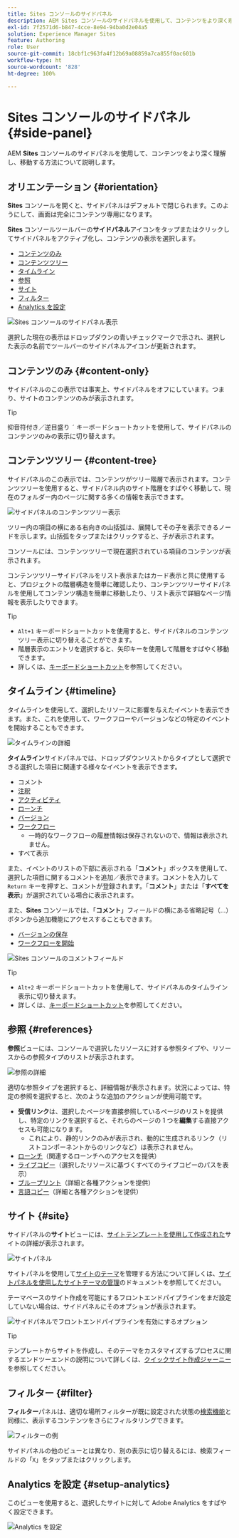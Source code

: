 ```yaml
---
title: Sites コンソールのサイドパネル
description: AEM Sites コンソールのサイドパネルを使用して、コンテンツをより深く理解し、移動する方法について説明します。
exl-id: 7f2571d6-b847-4cce-8e94-94ba0d2e04a5
solution: Experience Manager Sites
feature: Authoring
role: User
source-git-commit: 18cbf1c963fa4f12b69a08859a7ca855f0ac601b
workflow-type: ht
source-wordcount: '828'
ht-degree: 100%

---
```


# Sites コンソールのサイドパネル {#side-panel}

AEM **Sites** コンソールのサイドパネルを使用して、コンテンツをより深く理解し、移動する方法について説明します。

## オリエンテーション {#orientation}

**Sites** コンソールを開くと、サイドパネルはデフォルトで閉じられます。このようにして、画面は完全にコンテンツ専用になります。

**Sites** コンソールツールバーの&#x200B;**サイドパネル**&#x200B;アイコンをタップまたはクリックしてサイドパネルをアクティブ化し、コンテンツの表示を選択します。

* [コンテンツのみ](#content-only)
* [コンテンツツリー](#content-tree)
* [タイムライン](#timeline)
* [参照](#references)
* [サイト](#site)
* [フィルター](#filter)
* [Analytics を設定](#setup-analytics)

![Sites コンソールのサイドパネル表示](assets/sites-console-side-panel-views.png)

選択した現在の表示はドロップダウンの青いチェックマークで示され、選択した表示の名前でツールバーのサイドパネルアイコンが更新されます。

## コンテンツのみ {#content-only}

サイドパネルのこの表示では事実上、サイドパネルをオフにしています。つまり、サイトのコンテンツのみが表示されます。

>[!TIP]
>
>抑音符付き／逆目盛り `´` キーボードショートカットを使用して、サイドパネルのコンテンツのみの表示に切り替えます。

## コンテンツツリー {#content-tree}

サイドパネルのこの表示では、コンテンツがツリー階層で表示されます。コンテンツツリーを使用すると、サイドパネル内のサイト階層をすばやく移動して、現在のフォルダー内のページに関する多くの情報を表示できます。

![サイドパネルのコンテンツツリー表示](assets/console-side-panel-content-tree.png)

ツリー内の項目の横にある右向きの山括弧は、展開してその子を表示できるノードを示します。山括弧をタップまたはクリックすると、子が表示されます。

コンソールには、コンテンツツリーで現在選択されている項目のコンテンツが表示されます。

コンテンツツリーサイドパネルをリスト表示またはカード表示と共に使用すると、プロジェクトの階層構造を簡単に確認したり、コンテンツツリーサイドパネルを使用してコンテンツ構造を簡単に移動したり、リスト表示で詳細なページ情報を表示したりできます。

>[!TIP]
>
>* `Alt+1` キーボードショートカットを使用すると、サイドパネルのコンテンツツリー表示に切り替えることができます。
>* 階層表示のエントリを選択すると、矢印キーを使用して階層をすばやく移動できます。
>* 詳しくは、[キーボードショートカット](/help/sites-cloud/authoring/sites-console/keyboard-shortcuts.md)を参照してください。

## タイムライン {#timeline}

タイムラインを使用して、選択したリソースに影響を与えたイベントを表示できます。また、これを使用して、ワークフローやバージョンなどの特定のイベントを開始することもできます。

![タイムラインの詳細](/help/sites-cloud/authoring/assets/timeline-detail.png)

**タイムライン**&#x200B;サイドパネルでは、ドロップダウンリストからタイプとして選択できる選択した項目に関連する様々なイベントを表示できます。

* コメント
* [注釈](/help/sites-cloud/authoring/page-editor/annotations.md)
* [アクティビティ](/help/sites-cloud/authoring/personalization/activities.md)
* [ローンチ](/help/sites-cloud/authoring/launches/overview.md)
* [バージョン](/help/sites-cloud/authoring/sites-console/page-versions.md)
* [ワークフロー](/help/sites-cloud/authoring/workflows/overview.md)
   * 一時的なワークフローの履歴情報は保存されないので、情報は表示されません。<!--With the exception of [transient workflows](/help/sites-developing/workflows.md#transient-workflows) as no history information is saved for these-->
* すべて表示

また、イベントのリストの下部に表示される「**コメント**」ボックスを使用して、選択した項目に関するコメントを追加／表示できます。コメントを入力して `Return` キーを押すと、コメントが登録されます。「**コメント**」または「**すべてを表示**」が選択されている場合に表示されます。

また、**Sites** コンソールでは、「**コメント**」フィールドの横にある省略記号（...）ボタンから追加機能にアクセスすることもできます。

* [バージョンの保存](/help/sites-cloud/authoring/sites-console/page-versions.md)
* [ワークフローを開始](/help/sites-cloud/authoring/workflows/applying.md)

![Sites コンソールのコメントフィールド](assets/sites-console-comment-ellipsis.png)

>[!TIP]
>
>* `Alt+2` キーボードショートカットを使用して、サイドパネルのタイムライン表示に切り替えます。
>* 詳しくは、[キーボードショートカット](/help/sites-cloud/authoring/sites-console/keyboard-shortcuts.md)を参照してください。

## 参照 {#references}

**参照**&#x200B;ビューには、コンソールで選択したリソースに対する参照タイプや、リソースからの参照タイプのリストが表示されます。

![参照の詳細](assets/console-side-panel-references-detail.png)

適切な参照タイプを選択すると、詳細情報が表示されます。状況によっては、特定の参照を選択すると、次のような追加のアクションが使用可能です。

* **受信リンク**&#x200B;は、選択したページを直接参照しているページのリストを提供し、特定のリンクを選択すると、それらのページの 1 つを&#x200B;**編集**&#x200B;する直接アクセスも可能になります。
   * これにより、静的リンクのみが表示され、動的に生成されるリンク（リストコンポーネントからのリンクなど）は表示されません。
* [ローンチ](/help/sites-cloud/authoring/launches/overview.md)（関連するローンチへのアクセスを提供）
* [ライブコピー](/help/sites-cloud/administering/msm/overview.md)（選択したリソースに基づくすべてのライブコピーのパスを表示）
* [ブループリント](/help/sites-cloud/administering/msm/best-practices.md)（詳細と各種アクションを提供）
* [言語コピー](/help/sites-cloud/administering/translation/managing-projects.md#creating-translation-projects-using-the-references-panel)（詳細と各種アクションを提供）

## サイト {#site}

サイドパネルの&#x200B;**サイト**&#x200B;ビューには、[サイトテンプレートを使用して作成された](/help/sites-cloud/administering/site-creation/create-site.md)サイトの詳細が表示されます。

![サイトパネル](assets/console-side-panel-site-paenl.png)

サイトパネルを使用して[サイトのテーマ](/help/sites-cloud/administering/site-creation/site-themes.md)を管理する方法について詳しくは、[サイトパネルを使用したサイトテーマの管理](/help/sites-cloud/administering/site-creation/site-rail.md)のドキュメントを参照してください。

テーマベースのサイト作成を可能にするフロントエンドパイプラインをまだ設定していない場合は、サイドパネルにそのオプションが表示されます。

![サイドパネルでフロントエンドパイプラインを有効にするオプション](assets/sites-console-side-panel-site.png)

>[!TIP]
>
>テンプレートからサイトを作成し、そのテーマをカスタマイズするプロセスに関するエンドツーエンドの説明について詳しくは、[クイックサイト作成ジャーニー](/help/journey-sites/quick-site/overview.md)を参照してください。

## フィルター {#filter}

**フィルター**&#x200B;パネルは、適切な場所フィルターが既に設定された状態の[検索機能](/help/sites-cloud/authoring/search.md)と同様に、表示するコンテンツをさらにフィルタリングできます。

![フィルターの例](assets/console-side-panel-filter.png)

サイドパネルの他のビューとは異なり、別の表示に切り替えるには、検索フィールドの「`X`」をタップまたはクリックします。

## Analytics を設定 {#setup-analytics}

このビューを使用すると、選択したサイトに対して Adobe Analytics をすばやく設定できます。

![Analytics を設定](assets/sites-console-side-panel-setup-analytics.png)
